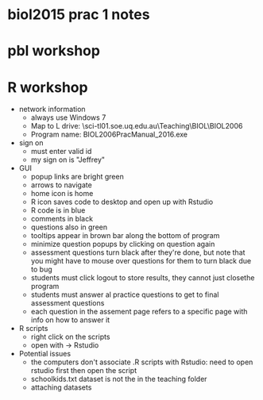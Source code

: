 biol2015 prac 1 notes
=======================


# pbl workshop


# R workshop
+ network information
	* always use Windows 7
	* Map to L drive: \\sci-tl01.soe.uq.edu.au\Teaching\BIOL\BIOL2006
	* Program name: BIOL2006PracManual_2016.exe
+ sign on
	* must enter valid id
	* my sign on is "Jeffrey"
+ GUI
	* popup links are bright green
	* arrows to navigate
	* home icon is home
	* R icon saves code to desktop and open up with Rstudio
	* R code is in blue
	* comments in black
	* questions also in green
	* tooltips appear in brown bar along the bottom of program
	* minimize question popups by clicking on question again
	* assessment questions turn black after they're done, but note that you might have to mouse over questions for them to turn black due to bug
	* students must click logout to store results, they cannot just closethe program
	* students must answer al practice questions to get to final assessment questions
	* each question in the assement page refers to a specific page with info on how to answer it
+ R scripts
	* right click on the scripts
	* open with -> Rstudio
+ Potential issues
	* the computers don't associate .R scripts with Rstudio: need to open rstudio first then open the script
	* schoolkids.txt dataset is not the in the teaching folder
	* attaching datasets
	
